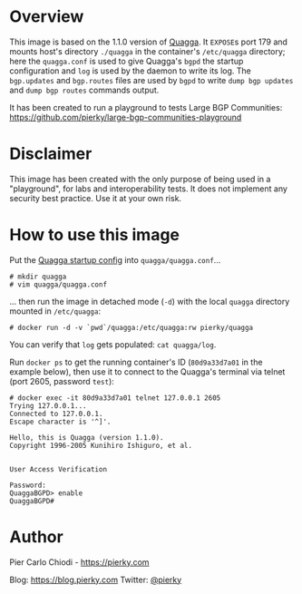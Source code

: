 # Overview

This image is based on the 1.1.0 version of [Quagga](http://www.nongnu.org/quagga/). It `EXPOSE`s port 179 and mounts host's directory `./quagga` in the container's `/etc/quagga` directory; here the `quagga.conf` is used to give Quagga's `bgpd` the startup configuration and `log` is used by the daemon to write its log. The `bgp.updates` and `bgp.routes` files are used by `bgpd` to write `dump bgp updates` and `dump bgp routes` commands output.

It has been created to run a playground to tests Large BGP Communities: https://github.com/pierky/large-bgp-communities-playground

# Disclaimer

This image has been created with the only purpose of being used in a "playground", for labs and interoperability tests. It does not implement any security best practice. Use it at your own risk.

# How to use this image

Put the [Quagga startup config](http://www.nongnu.org/quagga/docs/docs-info.html#BGP) into `quagga/quagga.conf`...

```
# mkdir quagga
# vim quagga/quagga.conf
```

... then run the image in detached mode (`-d`) with the local `quagga` directory mounted in `/etc/quagga`:

```
# docker run -d -v `pwd`/quagga:/etc/quagga:rw pierky/quagga
```

You can verify that `log` gets populated: `cat quagga/log`.

Run `docker ps` to get the running container's ID (`80d9a33d7a01` in the example below), then use it to connect to the Quagga's terminal via telnet (port 2605, password `test`):

```
# docker exec -it 80d9a33d7a01 telnet 127.0.0.1 2605
Trying 127.0.0.1...
Connected to 127.0.0.1.
Escape character is '^]'.

Hello, this is Quagga (version 1.1.0).
Copyright 1996-2005 Kunihiro Ishiguro, et al.


User Access Verification

Password:
QuaggaBGPD> enable
QuaggaBGPD#
```

# Author

Pier Carlo Chiodi - https://pierky.com

Blog: https://blog.pierky.com Twitter: [@pierky](https://twitter.com/pierky)

